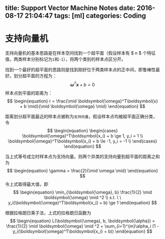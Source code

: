 title: Support Vector Machine Notes
date: 2016-08-17 21:04:47
tags: [ml]
categories: Coding
---
# 支持向量机
支持向量机的基本思路是在样本空间找到一个超平面（假设样本有 $ n $ 个特征值，两类样本分别标记为`1`和`-1`），将两个类别的样本点区分开。

找到一个最好的超平面的思路则是找到刚好位于两类样本点的正中间，即鲁棒性最好。划分超平面的方程为：
$$
\begin{equation}
\boldsymbol{\omega}^T\boldsymbol{x} + b = 0
\end{equation}
$$
样本点到平面的距离为：
$$
\begin{equation}
r = \frac{\mid \boldsymbol{\omega}^T\boldsymbol{x} + b \mid}{\mid \boldsymbol{\omega} \mid}
\end{equation}
$$
<!--more-->
距离划分超平面最近的样本点被称为`支持向量`，假设样本点均被超平面正确分类，令
$$
\begin{equation}
\begin{cases}
\boldsymbol{\omega}^T\boldsymbol{x_i} + b \ge 1, y_i = 1 \\
\boldsymbol{\omega}^T\boldsymbol{x_i} + b \le -1, y_i = -1 \\
\end{cases}
\end{equation}
$$

当上式等号成立时样本点为支持向量。则两个异类的支持向量到超平面的距离之和为
$$
\begin{equation}
\gamma = \frac{2}{\mid \omega \mid}
\end{equation}
$$
令上式取得最大值，即
$$
\begin{equation}
 \min_{\boldsymbol{\omega}, b} \frac{1}{2} \mid \boldsymbol{\omega} \mid ^2 \\
 s.t. \ \ y_i(\boldsymbol{\omega}^T\boldsymbol{x_i} + b) \ge 1
\end{equation}
$$

根据拉格朗日乘子法，上式的拉格朗日函数为
$$
\begin{equation}
L(\boldsymbol{\omega}, b, \boldsymbol{\alpha}) = \frac{1}{2} \mid \boldsymbol{\omega} \mid ^2 + \sum_{i=1}^{m}\alpha_i (1 - y_i(\boldsymbol{\omega}^T\boldsymbol{x_i} + b))
\end{equation}
$$
